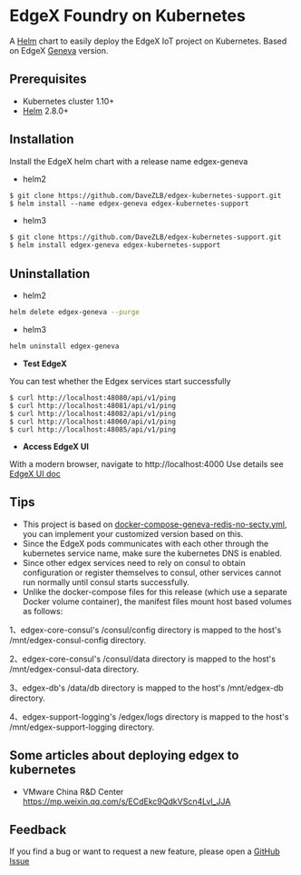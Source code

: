 # EdgeX Foundry on Kubernetes

A [Helm](https://helm.sh/) chart to easily deploy the EdgeX IoT project on Kubernetes.
Based on EdgeX [Geneva](https://github.com/edgexfoundry/developer-scripts/tree/master/releases/geneva/compose-files) version.

## Prerequisites

- Kubernetes cluster 1.10+
- [Helm](https://helm.sh/) 2.8.0+

## Installation

Install the EdgeX helm chart with a release name edgex-geneva

- helm2

```
$ git clone https://github.com/DaveZLB/edgex-kubernetes-support.git
$ helm install --name edgex-geneva edgex-kubernetes-support
```

- helm3

```bash
$ git clone https://github.com/DaveZLB/edgex-kubernetes-support.git
$ helm install edgex-geneva edgex-kubernetes-support
```

## Uninstallation

- helm2

```bash
helm delete edgex-geneva --purge
```

- helm3

```bash
helm uninstall edgex-geneva
```

- **Test EdgeX**

You can test whether the Edgex services start successfully
```$xslt
$ curl http://localhost:48080/api/v1/ping
$ curl http://localhost:48081/api/v1/ping
$ curl http://localhost:48082/api/v1/ping
$ curl http://localhost:48060/api/v1/ping
$ curl http://localhost:48085/api/v1/ping
```

- **Access EdgeX UI**

With a modern browser, navigate to http://localhost:4000
Use details see [EdgeX UI doc](https://github.com/edgexfoundry/edgex-ui-go)

## Tips

- This project is based on [docker-compose-geneva-redis-no-secty.yml](https://github.com/edgexfoundry/developer-scripts/blob/master/releases/geneva/compose-files/docker-compose-geneva-redis-no-secty.yml),
you can implement your customized version based on this.
- Since the EdgeX pods communicates with each other through the kubernetes service name, make sure the kubernetes DNS is enabled.
- Since other edgex services need to rely on consul to obtain configuration or register themselves to consul, other services cannot run normally until consul starts successfully.
- Unlike the docker-compose files for this release (which use a separate Docker volume container), the manifest files mount host based volumes as follows:

1、edgex-core-consul's /consul/config directory is mapped to the host's /mnt/edgex-consul-config directory.

2、edgex-core-consul's /consul/data directory is mapped to the host's /mnt/edgex-consul-data directory.

3、edgex-db's /data/db directory is mapped to the host's /mnt/edgex-db directory.

4、edgex-support-logging's /edgex/logs directory is mapped to the host's /mnt/edgex-support-logging directory.

## Some articles about deploying edgex to kubernetes

- VMware China R&D Center
https://mp.weixin.qq.com/s/ECdEkc9QdkVScn4Lvl_JJA

## Feedback

If you find a bug or want to request a new feature, please open a [GitHub Issue](https://github.com/DaveZLB/edgex-kubernetes-support/issues)



